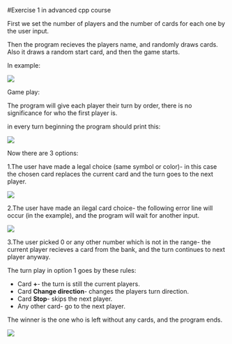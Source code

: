 #Exercise 1 in advanced cpp course

First we set the number of players and the number of cards for each one by the user input.

Then the program recieves the players name, and randomly draws cards. Also it draws a random start card, and then the game starts.

In example:

![](https://user-images.githubusercontent.com/33619352/58573803-2a91d500-8247-11e9-8d45-9fe533da0a05.png)

Game play:

The program will give each player their turn by order, there is no significance for who the first player is.

in every turn beginning the program should print this:

![](https://user-images.githubusercontent.com/33619352/58574140-fcf95b80-8247-11e9-86f0-fffd9aa04668.png)

Now there are 3 options: 

1.The user have made a legal choice (same symbol or color)- in this case the chosen card replaces the current card and the turn goes to the next player.

![](https://user-images.githubusercontent.com/33619352/58574440-a50f2480-8248-11e9-91ec-3530a697b341.png)

2.The user have made an ilegal card choice- the following error line will occur (in the example), and the program will wait for another input.

![](https://user-images.githubusercontent.com/33619352/58574616-0cc56f80-8249-11e9-8bb4-02dbd80b8e1b.png)

3.The user picked 0 or any other number which is not in the range- the current player recieves a card from the bank, and the turn continues to next player anyway.

The turn play in option 1 goes by these rules:
* Card **+**- the turn is still the current players.
* Card **Change direction**- changes the players turn direction.
* Card **Stop**- skips the next player.
* Any other card- go to the next player.

The winner is the one who is left without any cards, and the program ends.

![](https://user-images.githubusercontent.com/33619352/58575613-1b148b00-824b-11e9-9140-6559acee0ddc.png)
